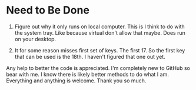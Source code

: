 # Need to Be Done

1. Figure out why it only runs on local computer. This is I think to do with the system tray. Like because virtual don't allow that maybe. Does run on your desktop.

2. It for some reason misses first set of keys. The first 17. So the first key that can be used is the 18th. I haven't figured that one out yet.


Any help to better the code is appreciated. I'm completely new to GitHub so bear with me. I know there is likely better methods to do what I am. Everything and anything is welcome. Thank you so much.